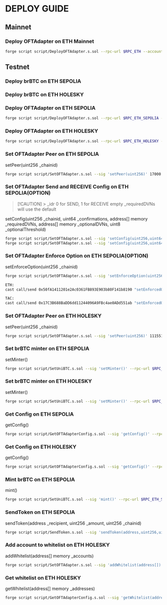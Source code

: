 # DEPLOY GUIDE

## Mainnet

### Deploy OFTAdapter on ETH Mainnet

```bash
forge script script/DeployOFTAdapter.s.sol --rpc-url $RPC_ETH --account $DEPLOYER --broadcast --verify --verifier-url $RPC_ETH_SCAN --etherscan-api-key $KEY_ETH_SCAN --delay 30
```

## Testnet

### Deploy brBTC on ETH SEPOLIA

### Deploy brBTC on ETH HOLESKY

### Deploy OFTAdapter on ETH SEPOLIA

```bash
forge script script/DeployOFTAdapter.s.sol --rpc-url $RPC_ETH_SEPOLIA --account $DEPLOYER --broadcast --verify --verifier-url $RPC_ETH_SEPOLIA_SCAN --etherscan-api-key $KEY_ETH_SEPOLIA_SCAN --delay 30
```

### Deploy OFTAdapter on ETH HOLESKY

```bash
forge script script/DeployOFTAdapter.s.sol --rpc-url $RPC_ETH_HOLESKY --account $DEPLOYER --broadcast --verify --verifier-url $RPC_ETH_HOLESKY_SCAN --etherscan-api-key $KEY_ETH_HOLESKY_SCAN --delay 30
```

### Set OFTAdapter Peer on ETH SEPOLIA

setPeer(uint256 \_chainid)

```bash
forge script script/SetOFTAdapter.s.sol --sig 'setPeer(uint256)' 17000 --rpc-url $RPC_ETH_SEPOLIA --account $OWNER --broadcast
```

### Set OFTAdapter Send and RECEIVE Config on ETH SEPOLIA(OPTION)

> [!CAUTION] > \_idr 0 for SEND, 1 for RECEIVE
> empty \_requiredDVNs will use the default

setConfig(uint256 \_chainid, uint64 \_confirmations, address[] memory \_requiredDVNs, address[] memory \_optionalDVNs, uint8 \_optionalThreshold)

```bash
forge script script/SetOFTAdapter.s.sol --sig 'setConfig(uint256,uint64,address[],address[],uint8)' 17000 4 "[0x8eebf8b423B73bFCa51a1Db4B7354AA0bFCA9193,0x530fbe405189204ef459fa4b767167e4d41e3a37,0x15f5a70fc078279d7d4a7dd94811189364810111]" "[0x25f492a35ec1e60ebcf8a3dd52a815c2d167f4c3,0x4f675c48fad936cb4c3ca07d7cbf421ceeae0c75]" 1 --rpc-url $RPC_ETH_SEPOLIA --account $OWNER --broadcast
forge script script/SetOFTAdapter.s.sol --sig 'setConfig(uint256,uint64,address[],address[],uint8)' 17000 4 "[]" "[]" 0 --rpc-url $RPC_ETH_SEPOLIA --account $OWNER --broadcast
```

### Set OFTAdapter Enforce Option on ETH SEPOLIA(OPTION)

setEnforceOption(uint256 \_chainid)

```bash
forge script script/SetOFTAdapter.s.sol --sig 'setEnforceOption(uint256)' 17000 --rpc-url $RPC_ETH_SEPOLIA --account $OWNER --broadcast

ETH:
cast call/send 0x50fA1411201e2Ac0361FB893E903b80F141b8190 "setEnforcedOptions((uint32,uint16,bytes)[])" "[(30377,1,0x00030100110100000000000000000000000000030d40),(30377,2,0x00030100110100000000000000000000000000030d40)]" --rpc-url $RPC_ETH --account $OWNER

TAC:
cast call/send 0x17C3B688BaDD6dd11244096A9FBc4ae0ADd551ab "setEnforcedOptions((uint32,uint16,bytes)[])" "[(30101,1,0x00030100110100000000000000000000000000030d40),(30101,2,0x00030100110100000000000000000000000000030d40)]" --rpc-url $RPC_TAC --account $OWNER --legacy
```

### Set OFTAdapter Peer on ETH HOLESKY

setPeer(uint256 \_chainid)

```bash
forge script script/SetOFTAdapter.s.sol --sig 'setPeer(uint256)' 11155111 --rpc-url $RPC_ETH_HOLESKY --account $OWNER --broadcast
```

### Set brBTC minter on ETH SEPOLIA

setMinter()

```bash
forge script script/SetUniBTC.s.sol --sig 'setMinter()' --rpc-url $RPC_ETH_SEPOLIA --account $OWNER --broadcast
```

### Set brBTC minter on ETH HOLESKY

setMinter()

```bash
forge script script/SetUniBTC.s.sol --sig 'setMinter()' --rpc-url $RPC_ETH_HOLESKY --account $OWNER --broadcast
```

### Get Config on ETH SEPOLIA

getConfig()

```bash
forge script script/GetOFTAdapterConfig.s.sol --sig 'getConfig()' --rpc-url $RPC_ETH_SEPOLIA
```

### Get Config on ETH HOLESKY

getConfig()

```bash
forge script script/GetOFTAdapterConfig.s.sol --sig 'getConfig()' --rpc-url $RPC_ETH_HOLESKY
```

### Mint brBTC on ETH SEPOLIA

mint()

```bash
forge script script/SetUniBTC.s.sol --sig 'mint()' --rpc-url $RPC_ETH_SEPOLIA --account $OWNER --broadcast
```

### SendToken on ETH SEPOLIA

sendToken(address \_recipient, uint256 \_amount, uint256 \_chainid)

```bash
forge script script/SendToken.s.sol --sig 'sendToken(address,uint256,uint256)' $OWNER_ADDRESS 100000000 17000 --rpc-url $RPC_ETH_SEPOLIA --account $OWNER --broadcast
```

### Add account to whitelist on ETH HOLESKY

addWhitelist(address[] memory \_accounts)

```bash
forge script script/SetOFTAdapter.s.sol --sig 'addWhitelist(address[])' "[$OWNER_ADDRESS]" --rpc-url $RPC_ETH_HOLESKY --account $OWNER --broadcast
```

### Get whitelist on ETH HOLESKY

getWhitelist(address[] memory \_addresses)

```bash
forge script script/GetOFTAdapterConfig.s.sol --sig 'getWhitelist(address[])' "[$OWNER_ADDRESS]" --rpc-url $RPC_ETH_HOLESKY
```
